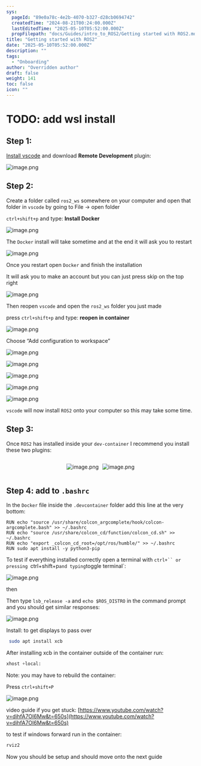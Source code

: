 ```yaml
---
sys:
  pageId: "89e0a78c-4e2b-4070-b327-d28cb0694742"
  createdTime: "2024-08-21T00:24:00.000Z"
  lastEditedTime: "2025-05-10T05:52:00.000Z"
  propFilepath: "docs/Guides/intro_to_ROS2/Getting started with ROS2.md"
title: "Getting started with ROS2"
date: "2025-05-10T05:52:00.000Z"
description: ""
tags:
  - "Onboarding"
author: "Overridden author"
draft: false
weight: 141
toc: false
icon: ""
---
```


# TODO: add wsl install

## Step 1:

[Install vscode](https://code.visualstudio.com/download) and download **Remote Development** plugin:

![image.png](https://prod-files-secure.s3.us-west-2.amazonaws.com/d518164a-d88e-44d1-a4ee-3adb3bd8bce0/efb52993-1881-4a40-b95e-6f020334f022/image.png?X-Amz-Algorithm=AWS4-HMAC-SHA256&X-Amz-Content-Sha256=UNSIGNED-PAYLOAD&X-Amz-Credential=ASIAZI2LB4662N3TGEZB%2F20250522%2Fus-west-2%2Fs3%2Faws4_request&X-Amz-Date=20250522T210812Z&X-Amz-Expires=3600&X-Amz-Security-Token=IQoJb3JpZ2luX2VjECUaCXVzLXdlc3QtMiJHMEUCICknZKsackjkqm%2FU6RQE1TstJmSfeSrNo1hO7Wx2f5LJAiEA5BT7xDoD5VLlZuqMsmA3vWJOkWDUnH93jR29vuIfi4AqiAQI3f%2F%2F%2F%2F%2F%2F%2F%2F%2F%2FARAAGgw2Mzc0MjMxODM4MDUiDBUR%2BZVAsDaq2UyDqircAzhKXakFiv7IHN9jdWA5pOJo6HnqlBzratDbaEg76iM6g56L7Swn4GNRwUluJ5qLsLa%2BlemAC%2F%2FLLI5uQi%2BKosiZKoUNTYIT6w4bh0Qeb1kgwQ8BPJb2EmCm%2FsAc77B2SA58bcS4ehDjHmxruZ%2B3NEWtHnWz66tli1LkUiHB%2F20OZVsxsjbnItUEDa4icPuD6oqv7EtfwFhyBfe%2BHqbm%2BqKH07Ljn3DOoeMxzfr28coeTVdXmiDwUVPA7tUZg0tzcIiw9XtULPew0XXPUnJhWlKi%2BIlgptC8wYH36UQSbYgb9s0IPB8HxH%2FQmh8tuppjkGPtzcRa%2BdVXox7gPuJ6y443t8i320fIvT2M6%2B17UHO%2FpwRtSID7J%2F%2BSiJOk%2BqtSCb3hs6v89E2vAH5K3GVVHEyCWQSCuJUgm29S38HIqNPhthonXZ42dO11m0lGdEJRgsxCAM%2BJQE5XVa9Ee8jN1WhlMTDryFCCc4kxHRokdp87aAoUW%2FyAA54dpZi6Em0VaA9l21LroaEBHkd%2B7erTTEOcfWsmXhngYSyQz92oCqqPCUN5wwp0y2ZKwLgUUhA6I%2FQru7XAwkpXvdt8qI70ilj4vPeE1inCBrmBfLhBaBj3rDmBuOpeLnQj%2BfZVML2NvsEGOqUB4M9pKB8Th0VLMcIqa1vTXat9nOHyHPV%2FAJB4iAtjrKAfHrkxeA0BjEFsiAWVaqxScT%2BlZM6W3%2Fa6yk%2FdS3eL%2B1VhtbDNGy1j0RBKROwGW6q8ZgHaR6EI4glgihl2hNuGc4eZlw2hz5RakZjYNg48%2F%2BHNU%2BDPlbBl%2Bk8sbzCLXhHs1KrZBx%2F9cRB1vXnITUQnOVqVL1jLav6wf5YvLrugMY%2BANvuT&X-Amz-Signature=1a142c32f90591b3f2c71f052cf689b3d6de6496371614d72c41931b8d57a2db&X-Amz-SignedHeaders=host&x-id=GetObject)

## Step 2:

Create a folder called `ros2_ws` somewhere on your computer and open that folder in `vscode` by going to File → open folder 

`ctrl+shift+p` and type: **Install Docker**

![image.png](https://prod-files-secure.s3.us-west-2.amazonaws.com/d518164a-d88e-44d1-a4ee-3adb3bd8bce0/2269dc0e-1cd5-47ff-bceb-c04ad9b2eab0/image.png?X-Amz-Algorithm=AWS4-HMAC-SHA256&X-Amz-Content-Sha256=UNSIGNED-PAYLOAD&X-Amz-Credential=ASIAZI2LB4662N3TGEZB%2F20250522%2Fus-west-2%2Fs3%2Faws4_request&X-Amz-Date=20250522T210812Z&X-Amz-Expires=3600&X-Amz-Security-Token=IQoJb3JpZ2luX2VjECUaCXVzLXdlc3QtMiJHMEUCICknZKsackjkqm%2FU6RQE1TstJmSfeSrNo1hO7Wx2f5LJAiEA5BT7xDoD5VLlZuqMsmA3vWJOkWDUnH93jR29vuIfi4AqiAQI3f%2F%2F%2F%2F%2F%2F%2F%2F%2F%2FARAAGgw2Mzc0MjMxODM4MDUiDBUR%2BZVAsDaq2UyDqircAzhKXakFiv7IHN9jdWA5pOJo6HnqlBzratDbaEg76iM6g56L7Swn4GNRwUluJ5qLsLa%2BlemAC%2F%2FLLI5uQi%2BKosiZKoUNTYIT6w4bh0Qeb1kgwQ8BPJb2EmCm%2FsAc77B2SA58bcS4ehDjHmxruZ%2B3NEWtHnWz66tli1LkUiHB%2F20OZVsxsjbnItUEDa4icPuD6oqv7EtfwFhyBfe%2BHqbm%2BqKH07Ljn3DOoeMxzfr28coeTVdXmiDwUVPA7tUZg0tzcIiw9XtULPew0XXPUnJhWlKi%2BIlgptC8wYH36UQSbYgb9s0IPB8HxH%2FQmh8tuppjkGPtzcRa%2BdVXox7gPuJ6y443t8i320fIvT2M6%2B17UHO%2FpwRtSID7J%2F%2BSiJOk%2BqtSCb3hs6v89E2vAH5K3GVVHEyCWQSCuJUgm29S38HIqNPhthonXZ42dO11m0lGdEJRgsxCAM%2BJQE5XVa9Ee8jN1WhlMTDryFCCc4kxHRokdp87aAoUW%2FyAA54dpZi6Em0VaA9l21LroaEBHkd%2B7erTTEOcfWsmXhngYSyQz92oCqqPCUN5wwp0y2ZKwLgUUhA6I%2FQru7XAwkpXvdt8qI70ilj4vPeE1inCBrmBfLhBaBj3rDmBuOpeLnQj%2BfZVML2NvsEGOqUB4M9pKB8Th0VLMcIqa1vTXat9nOHyHPV%2FAJB4iAtjrKAfHrkxeA0BjEFsiAWVaqxScT%2BlZM6W3%2Fa6yk%2FdS3eL%2B1VhtbDNGy1j0RBKROwGW6q8ZgHaR6EI4glgihl2hNuGc4eZlw2hz5RakZjYNg48%2F%2BHNU%2BDPlbBl%2Bk8sbzCLXhHs1KrZBx%2F9cRB1vXnITUQnOVqVL1jLav6wf5YvLrugMY%2BANvuT&X-Amz-Signature=ced6d5fc0db46251fea5a8ebf907c5801d3fe18c5352022f9ea619b19bca286e&X-Amz-SignedHeaders=host&x-id=GetObject)

The `Docker` install will take sometime and at the end it will ask you to restart

![image.png](https://prod-files-secure.s3.us-west-2.amazonaws.com/d518164a-d88e-44d1-a4ee-3adb3bd8bce0/ed233f78-be33-4b1f-b89c-9c346c0e961e/image.png?X-Amz-Algorithm=AWS4-HMAC-SHA256&X-Amz-Content-Sha256=UNSIGNED-PAYLOAD&X-Amz-Credential=ASIAZI2LB4662N3TGEZB%2F20250522%2Fus-west-2%2Fs3%2Faws4_request&X-Amz-Date=20250522T210812Z&X-Amz-Expires=3600&X-Amz-Security-Token=IQoJb3JpZ2luX2VjECUaCXVzLXdlc3QtMiJHMEUCICknZKsackjkqm%2FU6RQE1TstJmSfeSrNo1hO7Wx2f5LJAiEA5BT7xDoD5VLlZuqMsmA3vWJOkWDUnH93jR29vuIfi4AqiAQI3f%2F%2F%2F%2F%2F%2F%2F%2F%2F%2FARAAGgw2Mzc0MjMxODM4MDUiDBUR%2BZVAsDaq2UyDqircAzhKXakFiv7IHN9jdWA5pOJo6HnqlBzratDbaEg76iM6g56L7Swn4GNRwUluJ5qLsLa%2BlemAC%2F%2FLLI5uQi%2BKosiZKoUNTYIT6w4bh0Qeb1kgwQ8BPJb2EmCm%2FsAc77B2SA58bcS4ehDjHmxruZ%2B3NEWtHnWz66tli1LkUiHB%2F20OZVsxsjbnItUEDa4icPuD6oqv7EtfwFhyBfe%2BHqbm%2BqKH07Ljn3DOoeMxzfr28coeTVdXmiDwUVPA7tUZg0tzcIiw9XtULPew0XXPUnJhWlKi%2BIlgptC8wYH36UQSbYgb9s0IPB8HxH%2FQmh8tuppjkGPtzcRa%2BdVXox7gPuJ6y443t8i320fIvT2M6%2B17UHO%2FpwRtSID7J%2F%2BSiJOk%2BqtSCb3hs6v89E2vAH5K3GVVHEyCWQSCuJUgm29S38HIqNPhthonXZ42dO11m0lGdEJRgsxCAM%2BJQE5XVa9Ee8jN1WhlMTDryFCCc4kxHRokdp87aAoUW%2FyAA54dpZi6Em0VaA9l21LroaEBHkd%2B7erTTEOcfWsmXhngYSyQz92oCqqPCUN5wwp0y2ZKwLgUUhA6I%2FQru7XAwkpXvdt8qI70ilj4vPeE1inCBrmBfLhBaBj3rDmBuOpeLnQj%2BfZVML2NvsEGOqUB4M9pKB8Th0VLMcIqa1vTXat9nOHyHPV%2FAJB4iAtjrKAfHrkxeA0BjEFsiAWVaqxScT%2BlZM6W3%2Fa6yk%2FdS3eL%2B1VhtbDNGy1j0RBKROwGW6q8ZgHaR6EI4glgihl2hNuGc4eZlw2hz5RakZjYNg48%2F%2BHNU%2BDPlbBl%2Bk8sbzCLXhHs1KrZBx%2F9cRB1vXnITUQnOVqVL1jLav6wf5YvLrugMY%2BANvuT&X-Amz-Signature=d301958ff28cf1a3f446153fb75ae403d53c0bc51528487e26856a32a782b754&X-Amz-SignedHeaders=host&x-id=GetObject)

Once you restart open `Docker` and finish the installation

It will ask you to make an account but you can just press skip on the top right

![image.png](https://prod-files-secure.s3.us-west-2.amazonaws.com/d518164a-d88e-44d1-a4ee-3adb3bd8bce0/21010ad9-1659-4fd9-9f59-9932a09b2a3d/image.png?X-Amz-Algorithm=AWS4-HMAC-SHA256&X-Amz-Content-Sha256=UNSIGNED-PAYLOAD&X-Amz-Credential=ASIAZI2LB4662N3TGEZB%2F20250522%2Fus-west-2%2Fs3%2Faws4_request&X-Amz-Date=20250522T210812Z&X-Amz-Expires=3600&X-Amz-Security-Token=IQoJb3JpZ2luX2VjECUaCXVzLXdlc3QtMiJHMEUCICknZKsackjkqm%2FU6RQE1TstJmSfeSrNo1hO7Wx2f5LJAiEA5BT7xDoD5VLlZuqMsmA3vWJOkWDUnH93jR29vuIfi4AqiAQI3f%2F%2F%2F%2F%2F%2F%2F%2F%2F%2FARAAGgw2Mzc0MjMxODM4MDUiDBUR%2BZVAsDaq2UyDqircAzhKXakFiv7IHN9jdWA5pOJo6HnqlBzratDbaEg76iM6g56L7Swn4GNRwUluJ5qLsLa%2BlemAC%2F%2FLLI5uQi%2BKosiZKoUNTYIT6w4bh0Qeb1kgwQ8BPJb2EmCm%2FsAc77B2SA58bcS4ehDjHmxruZ%2B3NEWtHnWz66tli1LkUiHB%2F20OZVsxsjbnItUEDa4icPuD6oqv7EtfwFhyBfe%2BHqbm%2BqKH07Ljn3DOoeMxzfr28coeTVdXmiDwUVPA7tUZg0tzcIiw9XtULPew0XXPUnJhWlKi%2BIlgptC8wYH36UQSbYgb9s0IPB8HxH%2FQmh8tuppjkGPtzcRa%2BdVXox7gPuJ6y443t8i320fIvT2M6%2B17UHO%2FpwRtSID7J%2F%2BSiJOk%2BqtSCb3hs6v89E2vAH5K3GVVHEyCWQSCuJUgm29S38HIqNPhthonXZ42dO11m0lGdEJRgsxCAM%2BJQE5XVa9Ee8jN1WhlMTDryFCCc4kxHRokdp87aAoUW%2FyAA54dpZi6Em0VaA9l21LroaEBHkd%2B7erTTEOcfWsmXhngYSyQz92oCqqPCUN5wwp0y2ZKwLgUUhA6I%2FQru7XAwkpXvdt8qI70ilj4vPeE1inCBrmBfLhBaBj3rDmBuOpeLnQj%2BfZVML2NvsEGOqUB4M9pKB8Th0VLMcIqa1vTXat9nOHyHPV%2FAJB4iAtjrKAfHrkxeA0BjEFsiAWVaqxScT%2BlZM6W3%2Fa6yk%2FdS3eL%2B1VhtbDNGy1j0RBKROwGW6q8ZgHaR6EI4glgihl2hNuGc4eZlw2hz5RakZjYNg48%2F%2BHNU%2BDPlbBl%2Bk8sbzCLXhHs1KrZBx%2F9cRB1vXnITUQnOVqVL1jLav6wf5YvLrugMY%2BANvuT&X-Amz-Signature=8796569f342dc676dd568a2d5937180d535aeba5e7db3d50a19a32c246abf189&X-Amz-SignedHeaders=host&x-id=GetObject)

Then reopen `vscode` and open the `ros2_ws` folder you just made

press `ctrl+shift+p` and type: **reopen in container**

![image.png](https://prod-files-secure.s3.us-west-2.amazonaws.com/d518164a-d88e-44d1-a4ee-3adb3bd8bce0/4e93b8c2-41ad-488c-8095-c74205196118/image.png?X-Amz-Algorithm=AWS4-HMAC-SHA256&X-Amz-Content-Sha256=UNSIGNED-PAYLOAD&X-Amz-Credential=ASIAZI2LB4662N3TGEZB%2F20250522%2Fus-west-2%2Fs3%2Faws4_request&X-Amz-Date=20250522T210812Z&X-Amz-Expires=3600&X-Amz-Security-Token=IQoJb3JpZ2luX2VjECUaCXVzLXdlc3QtMiJHMEUCICknZKsackjkqm%2FU6RQE1TstJmSfeSrNo1hO7Wx2f5LJAiEA5BT7xDoD5VLlZuqMsmA3vWJOkWDUnH93jR29vuIfi4AqiAQI3f%2F%2F%2F%2F%2F%2F%2F%2F%2F%2FARAAGgw2Mzc0MjMxODM4MDUiDBUR%2BZVAsDaq2UyDqircAzhKXakFiv7IHN9jdWA5pOJo6HnqlBzratDbaEg76iM6g56L7Swn4GNRwUluJ5qLsLa%2BlemAC%2F%2FLLI5uQi%2BKosiZKoUNTYIT6w4bh0Qeb1kgwQ8BPJb2EmCm%2FsAc77B2SA58bcS4ehDjHmxruZ%2B3NEWtHnWz66tli1LkUiHB%2F20OZVsxsjbnItUEDa4icPuD6oqv7EtfwFhyBfe%2BHqbm%2BqKH07Ljn3DOoeMxzfr28coeTVdXmiDwUVPA7tUZg0tzcIiw9XtULPew0XXPUnJhWlKi%2BIlgptC8wYH36UQSbYgb9s0IPB8HxH%2FQmh8tuppjkGPtzcRa%2BdVXox7gPuJ6y443t8i320fIvT2M6%2B17UHO%2FpwRtSID7J%2F%2BSiJOk%2BqtSCb3hs6v89E2vAH5K3GVVHEyCWQSCuJUgm29S38HIqNPhthonXZ42dO11m0lGdEJRgsxCAM%2BJQE5XVa9Ee8jN1WhlMTDryFCCc4kxHRokdp87aAoUW%2FyAA54dpZi6Em0VaA9l21LroaEBHkd%2B7erTTEOcfWsmXhngYSyQz92oCqqPCUN5wwp0y2ZKwLgUUhA6I%2FQru7XAwkpXvdt8qI70ilj4vPeE1inCBrmBfLhBaBj3rDmBuOpeLnQj%2BfZVML2NvsEGOqUB4M9pKB8Th0VLMcIqa1vTXat9nOHyHPV%2FAJB4iAtjrKAfHrkxeA0BjEFsiAWVaqxScT%2BlZM6W3%2Fa6yk%2FdS3eL%2B1VhtbDNGy1j0RBKROwGW6q8ZgHaR6EI4glgihl2hNuGc4eZlw2hz5RakZjYNg48%2F%2BHNU%2BDPlbBl%2Bk8sbzCLXhHs1KrZBx%2F9cRB1vXnITUQnOVqVL1jLav6wf5YvLrugMY%2BANvuT&X-Amz-Signature=4aeb59e4ca138f0c028732173a487fba8a8397db8fccaf4945d227ef998a8277&X-Amz-SignedHeaders=host&x-id=GetObject)

Choose “Add configuration to workspace”

![image.png](https://prod-files-secure.s3.us-west-2.amazonaws.com/d518164a-d88e-44d1-a4ee-3adb3bd8bce0/9560b282-5060-4989-ba37-97e7b2c22476/image.png?X-Amz-Algorithm=AWS4-HMAC-SHA256&X-Amz-Content-Sha256=UNSIGNED-PAYLOAD&X-Amz-Credential=ASIAZI2LB4662N3TGEZB%2F20250522%2Fus-west-2%2Fs3%2Faws4_request&X-Amz-Date=20250522T210812Z&X-Amz-Expires=3600&X-Amz-Security-Token=IQoJb3JpZ2luX2VjECUaCXVzLXdlc3QtMiJHMEUCICknZKsackjkqm%2FU6RQE1TstJmSfeSrNo1hO7Wx2f5LJAiEA5BT7xDoD5VLlZuqMsmA3vWJOkWDUnH93jR29vuIfi4AqiAQI3f%2F%2F%2F%2F%2F%2F%2F%2F%2F%2FARAAGgw2Mzc0MjMxODM4MDUiDBUR%2BZVAsDaq2UyDqircAzhKXakFiv7IHN9jdWA5pOJo6HnqlBzratDbaEg76iM6g56L7Swn4GNRwUluJ5qLsLa%2BlemAC%2F%2FLLI5uQi%2BKosiZKoUNTYIT6w4bh0Qeb1kgwQ8BPJb2EmCm%2FsAc77B2SA58bcS4ehDjHmxruZ%2B3NEWtHnWz66tli1LkUiHB%2F20OZVsxsjbnItUEDa4icPuD6oqv7EtfwFhyBfe%2BHqbm%2BqKH07Ljn3DOoeMxzfr28coeTVdXmiDwUVPA7tUZg0tzcIiw9XtULPew0XXPUnJhWlKi%2BIlgptC8wYH36UQSbYgb9s0IPB8HxH%2FQmh8tuppjkGPtzcRa%2BdVXox7gPuJ6y443t8i320fIvT2M6%2B17UHO%2FpwRtSID7J%2F%2BSiJOk%2BqtSCb3hs6v89E2vAH5K3GVVHEyCWQSCuJUgm29S38HIqNPhthonXZ42dO11m0lGdEJRgsxCAM%2BJQE5XVa9Ee8jN1WhlMTDryFCCc4kxHRokdp87aAoUW%2FyAA54dpZi6Em0VaA9l21LroaEBHkd%2B7erTTEOcfWsmXhngYSyQz92oCqqPCUN5wwp0y2ZKwLgUUhA6I%2FQru7XAwkpXvdt8qI70ilj4vPeE1inCBrmBfLhBaBj3rDmBuOpeLnQj%2BfZVML2NvsEGOqUB4M9pKB8Th0VLMcIqa1vTXat9nOHyHPV%2FAJB4iAtjrKAfHrkxeA0BjEFsiAWVaqxScT%2BlZM6W3%2Fa6yk%2FdS3eL%2B1VhtbDNGy1j0RBKROwGW6q8ZgHaR6EI4glgihl2hNuGc4eZlw2hz5RakZjYNg48%2F%2BHNU%2BDPlbBl%2Bk8sbzCLXhHs1KrZBx%2F9cRB1vXnITUQnOVqVL1jLav6wf5YvLrugMY%2BANvuT&X-Amz-Signature=a7de7beedd46b40e2f1d934a4e1a630b73cebfbf397ace35b52fd59158288ba7&X-Amz-SignedHeaders=host&x-id=GetObject)

![image.png](https://prod-files-secure.s3.us-west-2.amazonaws.com/d518164a-d88e-44d1-a4ee-3adb3bd8bce0/2ee63f81-886b-48e8-a553-dc6e5eac99e4/image.png?X-Amz-Algorithm=AWS4-HMAC-SHA256&X-Amz-Content-Sha256=UNSIGNED-PAYLOAD&X-Amz-Credential=ASIAZI2LB4662N3TGEZB%2F20250522%2Fus-west-2%2Fs3%2Faws4_request&X-Amz-Date=20250522T210812Z&X-Amz-Expires=3600&X-Amz-Security-Token=IQoJb3JpZ2luX2VjECUaCXVzLXdlc3QtMiJHMEUCICknZKsackjkqm%2FU6RQE1TstJmSfeSrNo1hO7Wx2f5LJAiEA5BT7xDoD5VLlZuqMsmA3vWJOkWDUnH93jR29vuIfi4AqiAQI3f%2F%2F%2F%2F%2F%2F%2F%2F%2F%2FARAAGgw2Mzc0MjMxODM4MDUiDBUR%2BZVAsDaq2UyDqircAzhKXakFiv7IHN9jdWA5pOJo6HnqlBzratDbaEg76iM6g56L7Swn4GNRwUluJ5qLsLa%2BlemAC%2F%2FLLI5uQi%2BKosiZKoUNTYIT6w4bh0Qeb1kgwQ8BPJb2EmCm%2FsAc77B2SA58bcS4ehDjHmxruZ%2B3NEWtHnWz66tli1LkUiHB%2F20OZVsxsjbnItUEDa4icPuD6oqv7EtfwFhyBfe%2BHqbm%2BqKH07Ljn3DOoeMxzfr28coeTVdXmiDwUVPA7tUZg0tzcIiw9XtULPew0XXPUnJhWlKi%2BIlgptC8wYH36UQSbYgb9s0IPB8HxH%2FQmh8tuppjkGPtzcRa%2BdVXox7gPuJ6y443t8i320fIvT2M6%2B17UHO%2FpwRtSID7J%2F%2BSiJOk%2BqtSCb3hs6v89E2vAH5K3GVVHEyCWQSCuJUgm29S38HIqNPhthonXZ42dO11m0lGdEJRgsxCAM%2BJQE5XVa9Ee8jN1WhlMTDryFCCc4kxHRokdp87aAoUW%2FyAA54dpZi6Em0VaA9l21LroaEBHkd%2B7erTTEOcfWsmXhngYSyQz92oCqqPCUN5wwp0y2ZKwLgUUhA6I%2FQru7XAwkpXvdt8qI70ilj4vPeE1inCBrmBfLhBaBj3rDmBuOpeLnQj%2BfZVML2NvsEGOqUB4M9pKB8Th0VLMcIqa1vTXat9nOHyHPV%2FAJB4iAtjrKAfHrkxeA0BjEFsiAWVaqxScT%2BlZM6W3%2Fa6yk%2FdS3eL%2B1VhtbDNGy1j0RBKROwGW6q8ZgHaR6EI4glgihl2hNuGc4eZlw2hz5RakZjYNg48%2F%2BHNU%2BDPlbBl%2Bk8sbzCLXhHs1KrZBx%2F9cRB1vXnITUQnOVqVL1jLav6wf5YvLrugMY%2BANvuT&X-Amz-Signature=12f56b2f1c1c991459335b6c856707b4b0ab7b13925a2e788de612743d7b0e8a&X-Amz-SignedHeaders=host&x-id=GetObject)

![image.png](https://prod-files-secure.s3.us-west-2.amazonaws.com/d518164a-d88e-44d1-a4ee-3adb3bd8bce0/ae1580b2-b048-407e-aed9-b584224a7a04/image.png?X-Amz-Algorithm=AWS4-HMAC-SHA256&X-Amz-Content-Sha256=UNSIGNED-PAYLOAD&X-Amz-Credential=ASIAZI2LB4662N3TGEZB%2F20250522%2Fus-west-2%2Fs3%2Faws4_request&X-Amz-Date=20250522T210812Z&X-Amz-Expires=3600&X-Amz-Security-Token=IQoJb3JpZ2luX2VjECUaCXVzLXdlc3QtMiJHMEUCICknZKsackjkqm%2FU6RQE1TstJmSfeSrNo1hO7Wx2f5LJAiEA5BT7xDoD5VLlZuqMsmA3vWJOkWDUnH93jR29vuIfi4AqiAQI3f%2F%2F%2F%2F%2F%2F%2F%2F%2F%2FARAAGgw2Mzc0MjMxODM4MDUiDBUR%2BZVAsDaq2UyDqircAzhKXakFiv7IHN9jdWA5pOJo6HnqlBzratDbaEg76iM6g56L7Swn4GNRwUluJ5qLsLa%2BlemAC%2F%2FLLI5uQi%2BKosiZKoUNTYIT6w4bh0Qeb1kgwQ8BPJb2EmCm%2FsAc77B2SA58bcS4ehDjHmxruZ%2B3NEWtHnWz66tli1LkUiHB%2F20OZVsxsjbnItUEDa4icPuD6oqv7EtfwFhyBfe%2BHqbm%2BqKH07Ljn3DOoeMxzfr28coeTVdXmiDwUVPA7tUZg0tzcIiw9XtULPew0XXPUnJhWlKi%2BIlgptC8wYH36UQSbYgb9s0IPB8HxH%2FQmh8tuppjkGPtzcRa%2BdVXox7gPuJ6y443t8i320fIvT2M6%2B17UHO%2FpwRtSID7J%2F%2BSiJOk%2BqtSCb3hs6v89E2vAH5K3GVVHEyCWQSCuJUgm29S38HIqNPhthonXZ42dO11m0lGdEJRgsxCAM%2BJQE5XVa9Ee8jN1WhlMTDryFCCc4kxHRokdp87aAoUW%2FyAA54dpZi6Em0VaA9l21LroaEBHkd%2B7erTTEOcfWsmXhngYSyQz92oCqqPCUN5wwp0y2ZKwLgUUhA6I%2FQru7XAwkpXvdt8qI70ilj4vPeE1inCBrmBfLhBaBj3rDmBuOpeLnQj%2BfZVML2NvsEGOqUB4M9pKB8Th0VLMcIqa1vTXat9nOHyHPV%2FAJB4iAtjrKAfHrkxeA0BjEFsiAWVaqxScT%2BlZM6W3%2Fa6yk%2FdS3eL%2B1VhtbDNGy1j0RBKROwGW6q8ZgHaR6EI4glgihl2hNuGc4eZlw2hz5RakZjYNg48%2F%2BHNU%2BDPlbBl%2Bk8sbzCLXhHs1KrZBx%2F9cRB1vXnITUQnOVqVL1jLav6wf5YvLrugMY%2BANvuT&X-Amz-Signature=40241ad7036e76fecc13f880e8fa0d165872e18ea74ace585edaf2baf65333f9&X-Amz-SignedHeaders=host&x-id=GetObject)

![image.png](https://prod-files-secure.s3.us-west-2.amazonaws.com/d518164a-d88e-44d1-a4ee-3adb3bd8bce0/53255b28-f75e-430f-b9e3-c0ac8577e42b/image.png?X-Amz-Algorithm=AWS4-HMAC-SHA256&X-Amz-Content-Sha256=UNSIGNED-PAYLOAD&X-Amz-Credential=ASIAZI2LB4662N3TGEZB%2F20250522%2Fus-west-2%2Fs3%2Faws4_request&X-Amz-Date=20250522T210812Z&X-Amz-Expires=3600&X-Amz-Security-Token=IQoJb3JpZ2luX2VjECUaCXVzLXdlc3QtMiJHMEUCICknZKsackjkqm%2FU6RQE1TstJmSfeSrNo1hO7Wx2f5LJAiEA5BT7xDoD5VLlZuqMsmA3vWJOkWDUnH93jR29vuIfi4AqiAQI3f%2F%2F%2F%2F%2F%2F%2F%2F%2F%2FARAAGgw2Mzc0MjMxODM4MDUiDBUR%2BZVAsDaq2UyDqircAzhKXakFiv7IHN9jdWA5pOJo6HnqlBzratDbaEg76iM6g56L7Swn4GNRwUluJ5qLsLa%2BlemAC%2F%2FLLI5uQi%2BKosiZKoUNTYIT6w4bh0Qeb1kgwQ8BPJb2EmCm%2FsAc77B2SA58bcS4ehDjHmxruZ%2B3NEWtHnWz66tli1LkUiHB%2F20OZVsxsjbnItUEDa4icPuD6oqv7EtfwFhyBfe%2BHqbm%2BqKH07Ljn3DOoeMxzfr28coeTVdXmiDwUVPA7tUZg0tzcIiw9XtULPew0XXPUnJhWlKi%2BIlgptC8wYH36UQSbYgb9s0IPB8HxH%2FQmh8tuppjkGPtzcRa%2BdVXox7gPuJ6y443t8i320fIvT2M6%2B17UHO%2FpwRtSID7J%2F%2BSiJOk%2BqtSCb3hs6v89E2vAH5K3GVVHEyCWQSCuJUgm29S38HIqNPhthonXZ42dO11m0lGdEJRgsxCAM%2BJQE5XVa9Ee8jN1WhlMTDryFCCc4kxHRokdp87aAoUW%2FyAA54dpZi6Em0VaA9l21LroaEBHkd%2B7erTTEOcfWsmXhngYSyQz92oCqqPCUN5wwp0y2ZKwLgUUhA6I%2FQru7XAwkpXvdt8qI70ilj4vPeE1inCBrmBfLhBaBj3rDmBuOpeLnQj%2BfZVML2NvsEGOqUB4M9pKB8Th0VLMcIqa1vTXat9nOHyHPV%2FAJB4iAtjrKAfHrkxeA0BjEFsiAWVaqxScT%2BlZM6W3%2Fa6yk%2FdS3eL%2B1VhtbDNGy1j0RBKROwGW6q8ZgHaR6EI4glgihl2hNuGc4eZlw2hz5RakZjYNg48%2F%2BHNU%2BDPlbBl%2Bk8sbzCLXhHs1KrZBx%2F9cRB1vXnITUQnOVqVL1jLav6wf5YvLrugMY%2BANvuT&X-Amz-Signature=a96899412794b921b6ae2132d25e611c3af713084d9e46e03a9aadaea6c0bb24&X-Amz-SignedHeaders=host&x-id=GetObject)

![image.png](https://prod-files-secure.s3.us-west-2.amazonaws.com/d518164a-d88e-44d1-a4ee-3adb3bd8bce0/7c562767-5af9-4ffb-97d1-327bcdf4ee00/image.png?X-Amz-Algorithm=AWS4-HMAC-SHA256&X-Amz-Content-Sha256=UNSIGNED-PAYLOAD&X-Amz-Credential=ASIAZI2LB4662N3TGEZB%2F20250522%2Fus-west-2%2Fs3%2Faws4_request&X-Amz-Date=20250522T210812Z&X-Amz-Expires=3600&X-Amz-Security-Token=IQoJb3JpZ2luX2VjECUaCXVzLXdlc3QtMiJHMEUCICknZKsackjkqm%2FU6RQE1TstJmSfeSrNo1hO7Wx2f5LJAiEA5BT7xDoD5VLlZuqMsmA3vWJOkWDUnH93jR29vuIfi4AqiAQI3f%2F%2F%2F%2F%2F%2F%2F%2F%2F%2FARAAGgw2Mzc0MjMxODM4MDUiDBUR%2BZVAsDaq2UyDqircAzhKXakFiv7IHN9jdWA5pOJo6HnqlBzratDbaEg76iM6g56L7Swn4GNRwUluJ5qLsLa%2BlemAC%2F%2FLLI5uQi%2BKosiZKoUNTYIT6w4bh0Qeb1kgwQ8BPJb2EmCm%2FsAc77B2SA58bcS4ehDjHmxruZ%2B3NEWtHnWz66tli1LkUiHB%2F20OZVsxsjbnItUEDa4icPuD6oqv7EtfwFhyBfe%2BHqbm%2BqKH07Ljn3DOoeMxzfr28coeTVdXmiDwUVPA7tUZg0tzcIiw9XtULPew0XXPUnJhWlKi%2BIlgptC8wYH36UQSbYgb9s0IPB8HxH%2FQmh8tuppjkGPtzcRa%2BdVXox7gPuJ6y443t8i320fIvT2M6%2B17UHO%2FpwRtSID7J%2F%2BSiJOk%2BqtSCb3hs6v89E2vAH5K3GVVHEyCWQSCuJUgm29S38HIqNPhthonXZ42dO11m0lGdEJRgsxCAM%2BJQE5XVa9Ee8jN1WhlMTDryFCCc4kxHRokdp87aAoUW%2FyAA54dpZi6Em0VaA9l21LroaEBHkd%2B7erTTEOcfWsmXhngYSyQz92oCqqPCUN5wwp0y2ZKwLgUUhA6I%2FQru7XAwkpXvdt8qI70ilj4vPeE1inCBrmBfLhBaBj3rDmBuOpeLnQj%2BfZVML2NvsEGOqUB4M9pKB8Th0VLMcIqa1vTXat9nOHyHPV%2FAJB4iAtjrKAfHrkxeA0BjEFsiAWVaqxScT%2BlZM6W3%2Fa6yk%2FdS3eL%2B1VhtbDNGy1j0RBKROwGW6q8ZgHaR6EI4glgihl2hNuGc4eZlw2hz5RakZjYNg48%2F%2BHNU%2BDPlbBl%2Bk8sbzCLXhHs1KrZBx%2F9cRB1vXnITUQnOVqVL1jLav6wf5YvLrugMY%2BANvuT&X-Amz-Signature=0b8d0761fb63a61506262e6099e7a3ff8a684e82687c77fe6cab2bf54a45d11c&X-Amz-SignedHeaders=host&x-id=GetObject)

`vscode` will now install `ROS2` onto your computer so this may take some time.

## Step 3:

Once `ROS2` has installed inside your `dev-container` I recommend you install these two plugins:

<div style="display: flex;flex-direction: row; column-gap:10px; max-width: 630px;justify-content: center;">
<div>

![image.png](https://prod-files-secure.s3.us-west-2.amazonaws.com/d518164a-d88e-44d1-a4ee-3adb3bd8bce0/3fc3d550-5a54-4ba1-ba6b-faa01cdb7369/image.png?X-Amz-Algorithm=AWS4-HMAC-SHA256&X-Amz-Content-Sha256=UNSIGNED-PAYLOAD&X-Amz-Credential=ASIAZI2LB4667S22N3LY%2F20250522%2Fus-west-2%2Fs3%2Faws4_request&X-Amz-Date=20250522T210816Z&X-Amz-Expires=3600&X-Amz-Security-Token=IQoJb3JpZ2luX2VjECQaCXVzLXdlc3QtMiJGMEQCIBiNr7GynMnMwsftpolRjwW7KgsUaCBPh%2FEbfBkG2rhsAiA5RbV9UzhdLTBW6X8nbLYVcsxqAluzx%2Bb%2FRO3l4Ae2ECqIBAjd%2F%2F%2F%2F%2F%2F%2F%2F%2F%2F8BEAAaDDYzNzQyMzE4MzgwNSIMLnHCNYU7gXAPbPUFKtwDC0jDmxHFT9C8m07UkIY40Xcp4YVsCaxYrvwkzVsxGs6%2FET3nV1XpzZSOPmVGFfFGE%2Bn1nJ68Ivk9K6j9k4v0s9CAS49JpH%2FhIAkpOl6Kcxiatxmx2A7WGHr5txT0ycKGXUeQa14Xf2qCP%2F63brNUc82WH1m5rh4OGRZDlo29wV3rk2%2B%2BIPvpJqnv%2BmWmBYe9cPSpaYBpC72dtiLndf%2BXOzkqo3eiTK2gQXes7g6wlnK57sY1hUWpbGM7aYpaHM9rB58J8%2FGK93WJ0tznDXfRzm2iNO9Ly9eCIcUxlEU9oQZKkvQwEOMLFJnLTVpVz7HsGqq3ogL%2Bq97joxhlYOneAmJiKE09%2FFsnWdhTjKSExmhCgvFmcPf7TaDaddk9Dd2vmSLauxcBNzdV15nD4EdG2RU0BqbEdrliijCRsQ5pok6SwJrc8Tw3COrsdDSCZXZq5RmsZrMeeVYQc4Tuk1cS7O%2FmPHB4By%2FrexL%2FR5yF%2BRZi9yTHlGYRyqalknLyt1X36cUpjIREO9WkL6sUUrz22T6SWe8d69RQgXjCsf36AQrlEAovBtPZ6%2BozQBivqov9K2FIz5x5PHQX5g4fgasv3qayL%2BHViWQcM7NCEVKNAY4hkS6eq0aLOvY%2FAQAw04a%2BwQY6pgEgsYsLceTg49KjyZ0%2BbichptD87M5%2BFkdHX99%2F%2BgsG%2FvtyQqkoKW0ozz%2FX0bsSWKEXg4wkWq6a4F2v2yqxLmcFpqxgQIJihgmw4Lq%2F8AjkhLtl1F7OO23ryfOXxwyHq4gU%2Faz%2FtPwB6wT5UmR%2B%2BzY%2BL7%2B3PmbaI6vsoSwI2h19ox2whss2nOT%2FX%2FdayDRWZyBg%2BfbTcJOsJSOAPThvoReKcKvvNePW&X-Amz-Signature=c3789a7fd1ab761c819bbca9a7d9b8024d57d77061ea928d579dc0d6bf98ac1b&X-Amz-SignedHeaders=host&x-id=GetObject)

</div>
<div>

![image.png](https://prod-files-secure.s3.us-west-2.amazonaws.com/d518164a-d88e-44d1-a4ee-3adb3bd8bce0/d994cc66-13c2-4093-a5a3-f84cf4601a82/image.png?X-Amz-Algorithm=AWS4-HMAC-SHA256&X-Amz-Content-Sha256=UNSIGNED-PAYLOAD&X-Amz-Credential=ASIAZI2LB46643POCYSA%2F20250522%2Fus-west-2%2Fs3%2Faws4_request&X-Amz-Date=20250522T210818Z&X-Amz-Expires=3600&X-Amz-Security-Token=IQoJb3JpZ2luX2VjECMaCXVzLXdlc3QtMiJIMEYCIQDZ%2BMZWwP%2BB7oMDUlF97dZ%2FZTy4UzrWKksJJgSXtikR3QIhAPVOOYXpvbCuxLrQBRXIqhU36p0ysJk4ZlfYs0TauoFrKogECNz%2F%2F%2F%2F%2F%2F%2F%2F%2F%2FwEQABoMNjM3NDIzMTgzODA1Igw3DFpaLlDtvVVanJUq3AOyy02l9Vr9EnE%2FhunBlEjsvTwgqR%2BIiZv%2Fz5lsMaA%2F0lXob7Rv4PQNHTerHS%2F5ERrRWSUs3TvEv%2FJmvnDx11gOBLr%2B90B7A8%2FejPHGm0jhw29wKkqKfvKwJxLz8fd3Z%2B4FOppViiFCluMZPo01Xk8EtLd%2B09uspfG34NfxGZnagZdpaA57u8yytWkKU2GcATFcAf221P4qMKCg%2FRFaAZB2Jlh%2BIwj7P1f2WQxAQPmMs25pm%2BYfY6aQ3tis1JyHdr1lBrlbqPsz7HB9Vf0Gmkqf7ERH50yaFrft7lNRlfIPHau0kX6B79jvDXr5wG%2FwTScbO8Z7ghz0go4oSnvwAxtLyy2gaVay0%2FD4eHVbnHcop0kMEkTX56nc9Fk3S6x0qU4tDW1qgGsZZaL5Ac2s5cU5SrJFpG8La4suPPAhTCl9u7nZaKFw2FVXKR1MS7LCg%2BTnVT6KIwlel4XUXbhPoEBY3nhSCXLHrDohCxJ2%2FznxIiTdbHEFWn%2Fc5MB7MzsjonG5R0feH0PnzQiu0fbLyxNrX7lQf%2Byp16Q4ibTowV8Z6B%2FZdNpPqtmcEqiKliFJk4zz4tXzM7ugzFN7fLWgwpXya8XJwDP6bYEKS%2BdhviVYxHWNk8v7QBZUFxqDwDDR7L3BBjqkAW3UiyF3202iBU6fRL4KHNmzOc3mGYMJbwM%2F0op%2Fy0b77nsPTkvw4a9UtSp8NsFIqifG0CjStz0ir2n9IFnkVyJrXxdbdJbfce2bz0QQf7jcHFFLZOIq0SlmF%2FIxE%2FqpOIKT7TJ%2Bl%2B16PHzoldn44gZnyPpSMm21wvLyrDNkIMbn0p2ZFd7D3MEAsEEfxJ0HLZl2660DVkO7yH3B1sEDgk14cFjj&X-Amz-Signature=d76c2fb9c04b2eea9efa6721fb5ede2a4cff75d3bd6f6e24e5bc5ce1789cf980&X-Amz-SignedHeaders=host&x-id=GetObject)

</div>
</div>

## Step 4: add to `.bashrc`

In the `Docker` file inside the `.devcontainer` folder add this line at the very bottom: 

```docker
RUN echo "source /usr/share/colcon_argcomplete/hook/colcon-argcomplete.bash" >> ~/.bashrc
RUN echo "source /usr/share/colcon_cd/function/colcon_cd.sh" >> ~/.bashrc
RUN echo "export _colcon_cd_root=/opt/ros/humble/" >> ~/.bashrc
RUN sudo apt install -y python3-pip 
```

To test if everything installed correctly open a terminal with `ctrl+`` or pressing `ctrl+shift+p` and typing `toggle terminal`:

![image.png](https://prod-files-secure.s3.us-west-2.amazonaws.com/d518164a-d88e-44d1-a4ee-3adb3bd8bce0/6a4943d8-b04e-4c02-9a58-775f3384d1a5/image.png?X-Amz-Algorithm=AWS4-HMAC-SHA256&X-Amz-Content-Sha256=UNSIGNED-PAYLOAD&X-Amz-Credential=ASIAZI2LB4662N3TGEZB%2F20250522%2Fus-west-2%2Fs3%2Faws4_request&X-Amz-Date=20250522T210812Z&X-Amz-Expires=3600&X-Amz-Security-Token=IQoJb3JpZ2luX2VjECUaCXVzLXdlc3QtMiJHMEUCICknZKsackjkqm%2FU6RQE1TstJmSfeSrNo1hO7Wx2f5LJAiEA5BT7xDoD5VLlZuqMsmA3vWJOkWDUnH93jR29vuIfi4AqiAQI3f%2F%2F%2F%2F%2F%2F%2F%2F%2F%2FARAAGgw2Mzc0MjMxODM4MDUiDBUR%2BZVAsDaq2UyDqircAzhKXakFiv7IHN9jdWA5pOJo6HnqlBzratDbaEg76iM6g56L7Swn4GNRwUluJ5qLsLa%2BlemAC%2F%2FLLI5uQi%2BKosiZKoUNTYIT6w4bh0Qeb1kgwQ8BPJb2EmCm%2FsAc77B2SA58bcS4ehDjHmxruZ%2B3NEWtHnWz66tli1LkUiHB%2F20OZVsxsjbnItUEDa4icPuD6oqv7EtfwFhyBfe%2BHqbm%2BqKH07Ljn3DOoeMxzfr28coeTVdXmiDwUVPA7tUZg0tzcIiw9XtULPew0XXPUnJhWlKi%2BIlgptC8wYH36UQSbYgb9s0IPB8HxH%2FQmh8tuppjkGPtzcRa%2BdVXox7gPuJ6y443t8i320fIvT2M6%2B17UHO%2FpwRtSID7J%2F%2BSiJOk%2BqtSCb3hs6v89E2vAH5K3GVVHEyCWQSCuJUgm29S38HIqNPhthonXZ42dO11m0lGdEJRgsxCAM%2BJQE5XVa9Ee8jN1WhlMTDryFCCc4kxHRokdp87aAoUW%2FyAA54dpZi6Em0VaA9l21LroaEBHkd%2B7erTTEOcfWsmXhngYSyQz92oCqqPCUN5wwp0y2ZKwLgUUhA6I%2FQru7XAwkpXvdt8qI70ilj4vPeE1inCBrmBfLhBaBj3rDmBuOpeLnQj%2BfZVML2NvsEGOqUB4M9pKB8Th0VLMcIqa1vTXat9nOHyHPV%2FAJB4iAtjrKAfHrkxeA0BjEFsiAWVaqxScT%2BlZM6W3%2Fa6yk%2FdS3eL%2B1VhtbDNGy1j0RBKROwGW6q8ZgHaR6EI4glgihl2hNuGc4eZlw2hz5RakZjYNg48%2F%2BHNU%2BDPlbBl%2Bk8sbzCLXhHs1KrZBx%2F9cRB1vXnITUQnOVqVL1jLav6wf5YvLrugMY%2BANvuT&X-Amz-Signature=c71d83868ab44b163adabac6f1415150a49aa4feeaa522674f5bddc9b57eaf5f&X-Amz-SignedHeaders=host&x-id=GetObject)

then 

Then type `lsb_release -a` and `echo $ROS_DISTRO` in the command prompt and you should get similar responses:

![image.png](https://prod-files-secure.s3.us-west-2.amazonaws.com/d518164a-d88e-44d1-a4ee-3adb3bd8bce0/3e635dec-a805-4e85-8b9e-d000e5b71a4e/image.png?X-Amz-Algorithm=AWS4-HMAC-SHA256&X-Amz-Content-Sha256=UNSIGNED-PAYLOAD&X-Amz-Credential=ASIAZI2LB4662N3TGEZB%2F20250522%2Fus-west-2%2Fs3%2Faws4_request&X-Amz-Date=20250522T210812Z&X-Amz-Expires=3600&X-Amz-Security-Token=IQoJb3JpZ2luX2VjECUaCXVzLXdlc3QtMiJHMEUCICknZKsackjkqm%2FU6RQE1TstJmSfeSrNo1hO7Wx2f5LJAiEA5BT7xDoD5VLlZuqMsmA3vWJOkWDUnH93jR29vuIfi4AqiAQI3f%2F%2F%2F%2F%2F%2F%2F%2F%2F%2FARAAGgw2Mzc0MjMxODM4MDUiDBUR%2BZVAsDaq2UyDqircAzhKXakFiv7IHN9jdWA5pOJo6HnqlBzratDbaEg76iM6g56L7Swn4GNRwUluJ5qLsLa%2BlemAC%2F%2FLLI5uQi%2BKosiZKoUNTYIT6w4bh0Qeb1kgwQ8BPJb2EmCm%2FsAc77B2SA58bcS4ehDjHmxruZ%2B3NEWtHnWz66tli1LkUiHB%2F20OZVsxsjbnItUEDa4icPuD6oqv7EtfwFhyBfe%2BHqbm%2BqKH07Ljn3DOoeMxzfr28coeTVdXmiDwUVPA7tUZg0tzcIiw9XtULPew0XXPUnJhWlKi%2BIlgptC8wYH36UQSbYgb9s0IPB8HxH%2FQmh8tuppjkGPtzcRa%2BdVXox7gPuJ6y443t8i320fIvT2M6%2B17UHO%2FpwRtSID7J%2F%2BSiJOk%2BqtSCb3hs6v89E2vAH5K3GVVHEyCWQSCuJUgm29S38HIqNPhthonXZ42dO11m0lGdEJRgsxCAM%2BJQE5XVa9Ee8jN1WhlMTDryFCCc4kxHRokdp87aAoUW%2FyAA54dpZi6Em0VaA9l21LroaEBHkd%2B7erTTEOcfWsmXhngYSyQz92oCqqPCUN5wwp0y2ZKwLgUUhA6I%2FQru7XAwkpXvdt8qI70ilj4vPeE1inCBrmBfLhBaBj3rDmBuOpeLnQj%2BfZVML2NvsEGOqUB4M9pKB8Th0VLMcIqa1vTXat9nOHyHPV%2FAJB4iAtjrKAfHrkxeA0BjEFsiAWVaqxScT%2BlZM6W3%2Fa6yk%2FdS3eL%2B1VhtbDNGy1j0RBKROwGW6q8ZgHaR6EI4glgihl2hNuGc4eZlw2hz5RakZjYNg48%2F%2BHNU%2BDPlbBl%2Bk8sbzCLXhHs1KrZBx%2F9cRB1vXnITUQnOVqVL1jLav6wf5YvLrugMY%2BANvuT&X-Amz-Signature=67dad46ce4801daddfe6f5475d8875a0b99704fd556918b00adee8416a34bd17&X-Amz-SignedHeaders=host&x-id=GetObject)

Install:  to get displays to pass over

```bash
 sudo apt install xcb
```

After installing xcb in the container outside of the container run:

```python
xhost +local:
```

Note: you may have to rebuild the container:

Press `ctrl+shift+P`

![image.png](https://prod-files-secure.s3.us-west-2.amazonaws.com/d518164a-d88e-44d1-a4ee-3adb3bd8bce0/6c2be660-2618-4c38-9c26-53554f7a0b7b/image.png?X-Amz-Algorithm=AWS4-HMAC-SHA256&X-Amz-Content-Sha256=UNSIGNED-PAYLOAD&X-Amz-Credential=ASIAZI2LB4662N3TGEZB%2F20250522%2Fus-west-2%2Fs3%2Faws4_request&X-Amz-Date=20250522T210812Z&X-Amz-Expires=3600&X-Amz-Security-Token=IQoJb3JpZ2luX2VjECUaCXVzLXdlc3QtMiJHMEUCICknZKsackjkqm%2FU6RQE1TstJmSfeSrNo1hO7Wx2f5LJAiEA5BT7xDoD5VLlZuqMsmA3vWJOkWDUnH93jR29vuIfi4AqiAQI3f%2F%2F%2F%2F%2F%2F%2F%2F%2F%2FARAAGgw2Mzc0MjMxODM4MDUiDBUR%2BZVAsDaq2UyDqircAzhKXakFiv7IHN9jdWA5pOJo6HnqlBzratDbaEg76iM6g56L7Swn4GNRwUluJ5qLsLa%2BlemAC%2F%2FLLI5uQi%2BKosiZKoUNTYIT6w4bh0Qeb1kgwQ8BPJb2EmCm%2FsAc77B2SA58bcS4ehDjHmxruZ%2B3NEWtHnWz66tli1LkUiHB%2F20OZVsxsjbnItUEDa4icPuD6oqv7EtfwFhyBfe%2BHqbm%2BqKH07Ljn3DOoeMxzfr28coeTVdXmiDwUVPA7tUZg0tzcIiw9XtULPew0XXPUnJhWlKi%2BIlgptC8wYH36UQSbYgb9s0IPB8HxH%2FQmh8tuppjkGPtzcRa%2BdVXox7gPuJ6y443t8i320fIvT2M6%2B17UHO%2FpwRtSID7J%2F%2BSiJOk%2BqtSCb3hs6v89E2vAH5K3GVVHEyCWQSCuJUgm29S38HIqNPhthonXZ42dO11m0lGdEJRgsxCAM%2BJQE5XVa9Ee8jN1WhlMTDryFCCc4kxHRokdp87aAoUW%2FyAA54dpZi6Em0VaA9l21LroaEBHkd%2B7erTTEOcfWsmXhngYSyQz92oCqqPCUN5wwp0y2ZKwLgUUhA6I%2FQru7XAwkpXvdt8qI70ilj4vPeE1inCBrmBfLhBaBj3rDmBuOpeLnQj%2BfZVML2NvsEGOqUB4M9pKB8Th0VLMcIqa1vTXat9nOHyHPV%2FAJB4iAtjrKAfHrkxeA0BjEFsiAWVaqxScT%2BlZM6W3%2Fa6yk%2FdS3eL%2B1VhtbDNGy1j0RBKROwGW6q8ZgHaR6EI4glgihl2hNuGc4eZlw2hz5RakZjYNg48%2F%2BHNU%2BDPlbBl%2Bk8sbzCLXhHs1KrZBx%2F9cRB1vXnITUQnOVqVL1jLav6wf5YvLrugMY%2BANvuT&X-Amz-Signature=f2f884bb09e774b1ee52d4d46dc3599323cfcf037a1d9660fe7f8fe9829d7e8e&X-Amz-SignedHeaders=host&x-id=GetObject)

video guide if you get stuck: [https://www.youtube.com/watch?v=dihfA7Ol6Mw&t=650s](https://www.youtube.com/watch?v=dihfA7Ol6Mw&t=650s)

to test if windows forward run in the container:

```bash
rviz2
```

Now you should be setup and should move onto the next guide 
